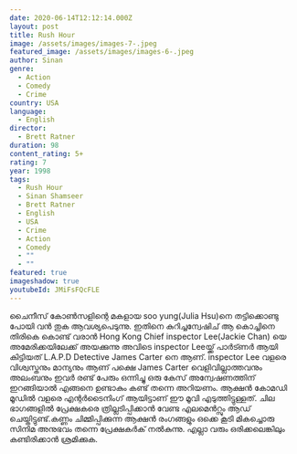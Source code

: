 ```yaml
---
date: 2020-06-14T12:12:14.000Z
layout: post
title: Rush Hour
image: /assets/images/images-7-.jpeg
featured_image: /assets/images/images-6-.jpeg
author: Sinan
genre:
  - Action
  - Comedy
  - Crime
country: USA
language:
  - English
director:
  - Brett Ratner
duration: 98
content_rating: 5+
rating: 7
year: 1998
tags:
  - Rush Hour
  - Sinan Shamseer
  - Brett Ratner
  - English
  - USA
  - Crime
  - Action
  - Comedy
  - ""
  - ""
featured: true
imageshadow: true
youtubeId: JMiFsFQcFLE
---
```

ചൈനീസ് കോൺസളിന്റെ മകളായ soo yung(Julia Hsu)നെ തട്ടിക്കൊണ്ടു പോയി വൻ തുക ആവശ്യപെടുന്നു. ഇതിനെ കുറിച്ചന്വേഷിച് ആ കൊച്ചിനെ തിരികെ കൊണ്ട് വരാൻ Hong Kong Chief inspector Lee(Jackie Chan) യെ അമേരിക്കയിലേക്ക് അയക്കുന്നു അവിടെ inspector Leeയ്ക്ക് പാർട്ണർ ആയി കിട്ടിയത് L.A.P.D Detective James Carter നെ ആണ്. inspector Lee വളരെ വിശ്വസ്തനും മാന്യനും ആണ് പക്ഷെ James Carter വെളിവില്ലാത്തവനും അലംബനും ഇവർ രണ്ട് പേരും ഒന്നിച്ചു ഒരു കേസ് അന്വേഷണത്തിന് ഇറങ്ങിയാൽ എങ്ങനെ ഉണ്ടാകും കണ്ട് തന്നെ അറിയണം. ആക്ഷൻ കോമഡി മൂഡിൽ വളരെ എന്റർടൈനിംഗ് ആയിട്ടാണ് ഈ മൂവി എടുത്തിട്ടുള്ളത്. ചില ഭാഗങ്ങളിൽ പ്രേക്ഷകരെ ത്രില്ലടിപ്പിക്കാൻ വേണ്ട എലമെൻറ്സും ആഡ് ചെയ്തിട്ടുണ്ട്.കണ്ണം ചിമ്മിപ്പിക്കുന്ന ആക്ഷൻ രംഗങ്ങളും ഒക്കെ കൂടി മികച്ചൊരു സിനിമ അനുഭവം തന്നെ  പ്രേക്ഷകർക് നൽകുന്നു. എല്ലാ വരും ഒരിക്കലെങ്കിലും കണ്ടിരിക്കാൻ ശ്രമിക്കുക.